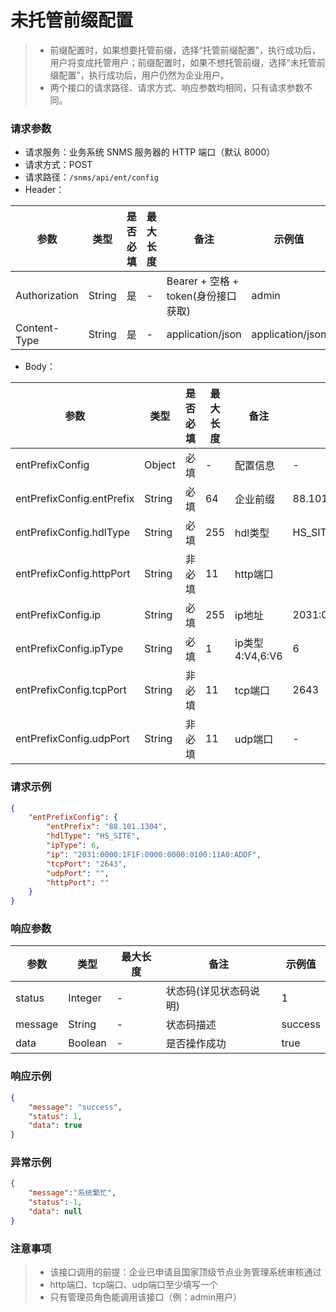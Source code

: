 # 未托管前缀配置

> - 前缀配置时，如果想要托管前缀，选择“托管前缀配置”，执行成功后，用户将变成托管用户；前缀配置时，如果不想托管前缀，选择“未托管前缀配置”，执行成功后，用户仍然为企业用户。
> - 两个接口的请求路径、请求方式、响应参数均相同，只有请求参数不同。

### 请求参数

- 请求服务：业务系统 SNMS 服务器的 HTTP 端口（默认 8000）
- 请求方式：POST
- 请求路径：`/snms/api/ent/config`
- Header：

| **参数** | **类型** | **是否必填** | **最大长度** | **备注**                      | **示例值** |
| -------------- | -------------- | ------------------ | ------------------ | ----------------------------------- | ---------------- |
| Authorization  | String         | 是                 | -                  | Bearer + 空格 + token(身份接口获取) | admin            |
| Content-Type   | String         | 是                 | -                  | application/json                    | application/json |

- Body：

| **参数**            | **类型** | **是否必填** | **最大长度** | **备注**  | **示例值**                        |
| ------------------------- | -------------- | ------------------ | ------------------ | --------------- | --------------------------------------- |
| entPrefixConfig           | Object         | 必填               | -                  | 配置信息        | -                                       |
| entPrefixConfig.entPrefix | String         | 必填               | 64                 | 企业前缀        | 88.101.1304                             |
| entPrefixConfig.hdlType   | String         | 必填               | 255                | hdl类型         | HS_SITE                                 |
| entPrefixConfig.httpPort  | String         | 非必填             | 11                 | http端口        |                                         |
| entPrefixConfig.ip        | String         | 必填               | 255                | ip地址          | 2031:0000:1F1F:0000:0000:0100:11A0:ADDF |
| entPrefixConfig.ipType    | String         | 必填               | 1                  | ip类型4:V4,6:V6 | 6                                       |
| entPrefixConfig.tcpPort   | String         | 非必填             | 11                 | tcp端口         | 2643                                    |
| entPrefixConfig.udpPort   | String         | 非必填             | 11                 | udp端口         | -                                       |

### 请求示例

```json
{
    "entPrefixConfig": {
        "entPrefix": "88.101.1304",
        "hdlType": "HS_SITE",
        "ipType": 6,
        "ip": "2031:0000:1F1F:0000:0000:0100:11A0:ADDF",
        "tcpPort": "2643",
        "udpPort": "",
        "httpPort": ""
    }
}
```

### 响应参数

| **参数** | **类型** | **最大长度** | **备注**         | **示例值** |
| -------------- | -------------- | ------------------ | ---------------------- | ---------------- |
| status         | Integer        | -                  | 状态码(详见状态码说明) | 1                |
| message        | String         | -                  | 状态码描述             | success          |
| data           | Boolean        | -                  | 是否操作成功           | true             |

### 响应示例

```json
{
    "message": "success",
    "status": 1,
    "data": true
}
```

### 异常示例

```json
{
    "message":"系统繁忙",
    "status":-1,
    "data": null
}
```

### 注意事项

> - 该接口调用的前提：企业已申请且国家顶级节点业务管理系统审核通过
> - http端口、tcp端口、udp端口至少填写一个
> - 只有管理员角色能调用该接口（例：admin用户）
